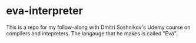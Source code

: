 # eva-interpreter

This is a repo for my follow-along with Dmitri Soshnikov's Udemy course on compilers and intepreters. The langauge that he makes is called "Eva".
